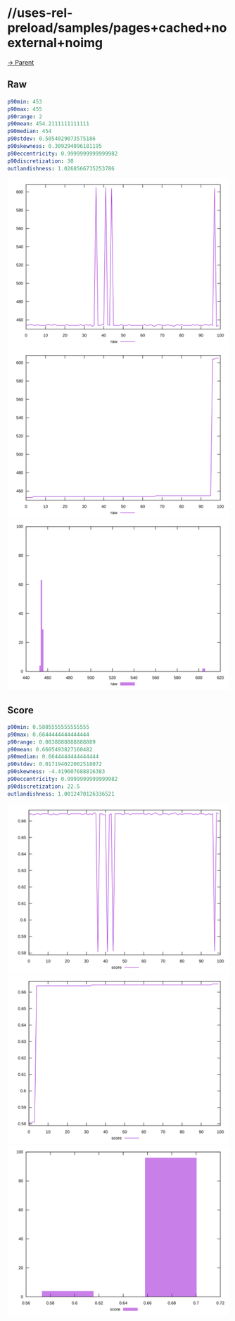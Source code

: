 
# //uses-rel-preload/samples/pages+cached+noexternal+noimg

[→ Parent](../..)


## Raw


```yaml
p90min: 453
p90max: 455
p90range: 2
p90mean: 454.2111111111111
p90median: 454
p90stdev: 0.5054029073575186
p90skewness: 0.309294096181195
p90eccentricity: 0.9999999999999982
p90discretization: 30
outlandishness: 1.0268566735253786

```

![PLOT: raw-values](./raw/values.svg)![PLOT: raw-sorted](./raw/sorted.svg)![PLOT: raw-histogram](./raw/histogram.svg)
## Score


```yaml
p90min: 0.5805555555555555
p90max: 0.6644444444444444
p90range: 0.0838888888888889
p90mean: 0.6605493827160482
p90median: 0.6644444444444444
p90stdev: 0.017194022002518072
p90skewness: -4.419607688816383
p90eccentricity: 0.9999999999999982
p90discretization: 22.5
outlandishness: 1.0012470126336521

```

![PLOT: score-values](./score/values.svg)![PLOT: score-sorted](./score/sorted.svg)![PLOT: score-histogram](./score/histogram.svg)